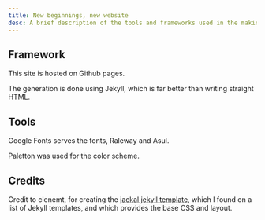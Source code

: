 ```yaml
---
title: New beginnings, new website
desc: A brief description of the tools and frameworks used in the making of this website.
---
```


## Framework

This site is hosted on Github pages.

The generation is done using Jekyll, which is far better than writing straight HTML.

## Tools

Google Fonts serves the fonts, Raleway and Asul.

Paletton was used for the color scheme.

## Credits

Credit to clenemt, for creating the [jackal jekyll template](https://github.com/clenemt/jackal), which I found on a list of Jekyll templates, and which provides the base CSS and layout.

